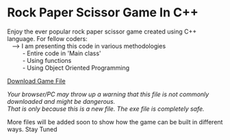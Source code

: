 # Rock Paper Scissor Game In C++

Enjoy the ever popular rock paper scissor game created using C++ language.
For fellow coders: <br>
&ensp;    --> I am presenting this code in various methodologies <br>
&emsp; &emsp;    - Entire code in 'Main class' <br>
&emsp; &emsp;   - Using functions <br>
&emsp; &emsp;   - Using Object Oriented Programming <br>

[Download Game File](https://github.com/ProxyHydra/Rock-Paper-Scissor-Cpp/raw/master/RPS%20Game.exe)
                     

<i>Your browser/PC may throw up a warning that this file is not commonly downloaded and might be dangerous. </br> That is only because this is a new file. The exe file is completely safe.</i>

More files will be added soon to show how the game can be built in different ways. Stay Tuned
